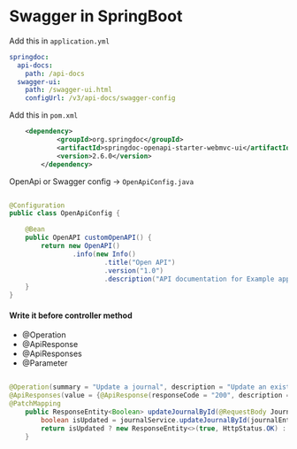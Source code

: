 # Swagger in SpringBoot

Add this in `application.yml`

````yaml
springdoc:
  api-docs:
    path: /api-docs
  swagger-ui:
    path: /swagger-ui.html
    configUrl: /v3/api-docs/swagger-config
````

Add this in `pom.xml`

````xml
	<dependency>
			<groupId>org.springdoc</groupId>
			<artifactId>springdoc-openapi-starter-webmvc-ui</artifactId>
			<version>2.6.0</version>
		</dependency>
````

OpenApi or Swagger config -> `OpenApiConfig.java`

````java

@Configuration
public class OpenApiConfig {

    @Bean
    public OpenAPI customOpenAPI() {
        return new OpenAPI()
                .info(new Info()
                        .title("Open API")
                        .version("1.0")
                        .description("API documentation for Example application"));
    }
}
````

#### Write it before controller method

- @Operation
- @ApiResponse
- @ApiResponses
- @Parameter

````java

@Operation(summary = "Update a journal", description = "Update an existing journal entry by its ID")
@ApiResponses(value = {@ApiResponse(responseCode = "200", description = "Journal successfully updated"), @ApiResponse(responseCode = "404", description = "Journal not found")})
@PatchMapping
    public ResponseEntity<Boolean> updateJournalById(@RequestBody JournalEntity journalEntity) {
        boolean isUpdated = journalService.updateJournalById(journalEntity);
        return isUpdated ? new ResponseEntity<>(true, HttpStatus.OK) : new ResponseEntity<>(false, HttpStatus.NOT_FOUND);
    }

````
